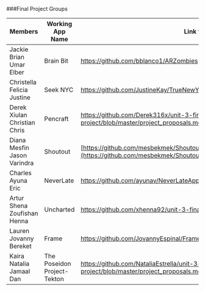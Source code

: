###Final Project Groups

|Members|Working App Name|Link to Repo|Mentor|
|---|---|---|---|
|Jackie <br> Brian <br> Umar <br> Elber|Brain Bit|https://github.com/bblanco1/ARZombies|Tom Elliott|
|Christella <br> Felicia <br> Justine|Seek NYC|https://github.com/JustineKay/TrueNewYorker|Cameron Spickert|
|Derek <br> Xiulan <br> Christian <br> Chris|Pencraft|https://github.com/Derek316x/unit-3-final-project/blob/master/project_proposals.md|Tanner Welsh|
|Diana <br> Mesfin <br> Jason <br> Varindra|Shoutout|[https://github.com/mesbekmek/Shoutout](https://github.com/mesbekmek/Shoutout)|Shopkeep Team|
|Charles <br> Ayuna <br> Eric|NeverLate|https://github.com/ayunav/NeverLateApp/blob/master/NeverLateProjectProposal.md|Dave Grandinetti|
|Artur <br> Shena <br> Zoufishan <br> Henna|Uncharted|https://github.com/xhenna92/unit-3-final-project/blob/master/ProjectProposal.md|Jiaqi Liu|
|Lauren <br> Jovanny <br> Bereket|Frame|https://github.com/JovannyEspinal/Frame|Sarah Scott|
|Kaira <br> Natalia <br> Jamaal <br> Dan|The Poseidon Project-Tekton|https://github.com/NataliaEstrella/unit-3-final-project/blob/master/project_proposals.md|Michael Vilabrera|

 
